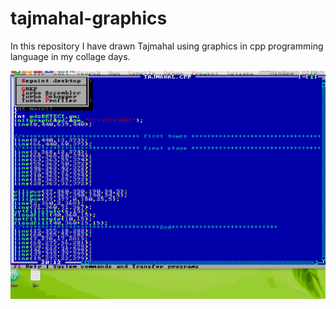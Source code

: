 # tajmahal-graphics
In this repository I have drawn Tajmahal using graphics in cpp programming language in my collage days.

![Screenshot](https://github.com/prashantp91/graphics/blob/master/cpp/doc/tajmahal.gif)
